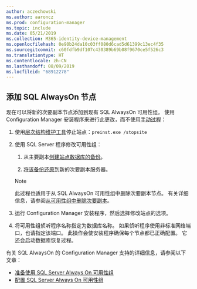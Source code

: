 ```yaml
---
author: aczechowski
ms.author: aaroncz
ms.prod: configuration-manager
ms.topic: include
ms.date: 05/21/2019
ms.collection: M365-identity-device-management
ms.openlocfilehash: 0e90b24da10c03ff080d6cad5d61399c13ec4f35
ms.sourcegitcommit: c60fdfb9df107c430389b69b08f9670ce5f526c3
ms.translationtype: HT
ms.contentlocale: zh-CN
ms.lasthandoff: 08/09/2019
ms.locfileid: "68912278"
---
```

## <a name="bkmk_sqlao"></a> 添加 SQL AlwaysOn 节点

<!--3127336-->

现在可以将新的次要副本节点添加到现有 SQL AlwaysOn 可用性组。 使用 Configuration Manager 安装程序来进行此更改，而不使用[手动过程](/sccm/core/servers/deploy/configure/configure-aoag#bkmk_sync)：

1. 使用[层次结构维护工具](/sccm/core/servers/manage/hierarchy-maintenance-tool-preinst.exe)停止站点：`preinst.exe /stopsite`

1. 使用 SQL Server 程序修改可用性组：

    1. 从主要副本[创建站点数据库的备份](https://docs.microsoft.com/sql/relational-databases/backup-restore/create-a-full-database-backup-sql-server?view=sql-server-2017)。

    1. [将该备份还原](https://docs.microsoft.com/sql/relational-databases/backup-restore/restore-a-database-backup-using-ssms?view=sql-server-2017)到新的次要副本服务器。

    > [!Note]  
    > 此过程也适用于从 SQL AlwaysOn 可用性组中删除次要副本节点。 有关详细信息，请参阅[从可用性组中删除次要副本](https://docs.microsoft.com/sql/database-engine/availability-groups/windows/remove-a-secondary-replica-from-an-availability-group-sql-server?view=sql-server-2017)。

1. 运行 Configuration Manager 安装程序，然后选择修改站点的选项。

1. 将可用性组侦听程序名称指定为数据库名称。 如果侦听程序使用非标准网络端口，也请指定该端口。 此操作会使安装程序确保每个节点都已正确配置。 它还会启动数据库恢复过程。

有关 SQL AlwaysOn 的 Configuration Manager 支持的详细信息，请参阅以下文章：

- [准备使用 SQL Server Always On 可用性组](/sccm/core/servers/deploy/configure/sql-server-alwayson-for-a-highly-available-site-database)
- [配置 SQL Server Always On 可用性组](/sccm/core/servers/deploy/configure/configure-aoag)
